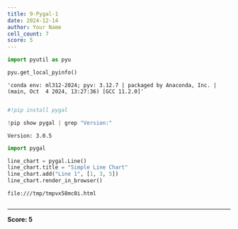 ```yaml
---
title: 9-Pygal-1
date: 2024-12-14
author: Your Name
cell_count: 7
score: 5
---
```


```python
import pyutil as pyu
```


```python
pyu.get_local_pyinfo()
```




    'conda env: ml312-2024; pyv: 3.12.7 | packaged by Anaconda, Inc. | (main, Oct  4 2024, 13:27:36) [GCC 11.2.0]'




```python

```


```python
#!pip install pygal
```


```python
!pip show pygal | grep "Version:"
```

    Version: 3.0.5



```python
import pygal

line_chart = pygal.Line()
line_chart.title = "Simple Line Chart"
line_chart.add("Line 1", [1, 3, 5])
line_chart.render_in_browser()
```

    file:///tmp/tmpvx58mc0i.html



```python

```


---
**Score: 5**